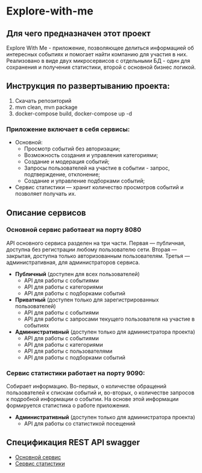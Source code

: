 # Explore-with-me

## Для чего предназначен этот проект
Explore With Me - приложение, позволяющее делиться информацией об интересных событиях и помогает найти компанию для участия в них. Реализовано в виде двух микросервисов с отдельными БД - один для сохранения и получения статистики, второй с основной бизнес логикой.

## Инструкция по развертыванию проекта:
1. Скачать репозиторий
2. mvn clean, mvn package
3. docker-compose build, docker-compose up -d

### Приложение включает в себя сервисы:
- Основной:
  - Просмотр событий без авторизации;
  - Возможность создания и управления категориями;
  - Создание и модерация событий;
  - Запросы пользователей на участие в событии - запрос, подтверждение, отклонение;
  - Создание и управление подборками событий;
- Сервис статистики — хранит количество просмотров событий и позволяет получать их.

## Описание сервисов
### Основной сервис работаеат на порту 8080
API основного сервиса разделен на три части. Первая — публичная, доступна без регистрации любому пользователю сети. Вторая — закрытая, доступна только авторизованным пользователям. Третья — административная, для администраторов сервиса. 

- **Публичный** (доступен для всех пользователей)
  - API для работы с событиями
  - API для работы с категориями
  - API для работы с подборками событий
- **Приватный** (доступен только для зарегистрированных пользователей)
  - API для работы с событиями
  - API для работы с запросами текущего пользователя на участие в событиях
- **Административный** (доступен только для администратора проекта)
  - API для работы с событиями
  - API для работы с категориями
  - API для работы с пользователями
  - API для работы с подборками событий
### Сервис статистики работает на порту 9090:
Собирает информацию. Во-первых, о количестве обращений пользователей к спискам событий и, во-вторых, о количестве запросов к подробной информации о событии. На основе этой информации формируется статистика о работе приложения.
- **Административный** (доступен только для администратора проекта)
  - API для работы со статистикой посещений
## Спецификация REST API swagger
- [Основной сервис](https://raw.githubusercontent.com/ArtsiomKavaleuski/explore-with-me-backend/refs/heads/main/ewm-main-service-spec.json)
- [Сервис статистики](https://raw.githubusercontent.com/ArtsiomKavaleuski/explore-with-me-backend/refs/heads/main/ewm-stats-service-spec.json)
